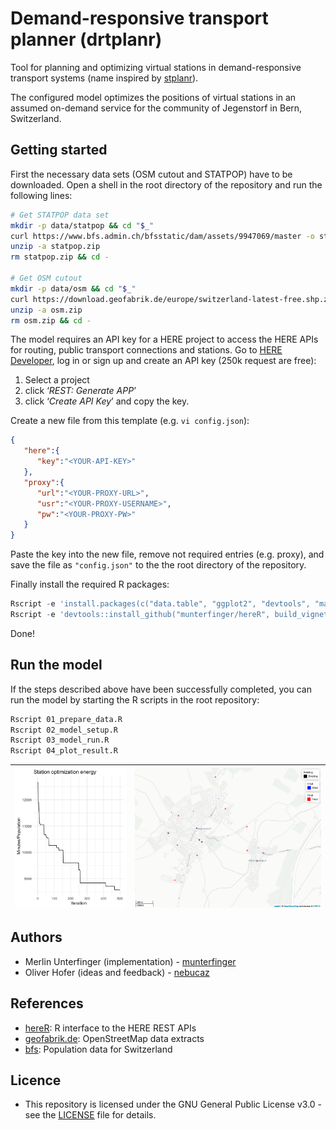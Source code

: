 # Demand-responsive transport planner (drtplanr)

Tool for planning and optimizing virtual stations in demand-responsive transport systems (name inspired by [stplanr](https://github.com/ropensci/stplanr)).

The configured model optimizes the positions of virtual stations in an assumed on-demand service for the community of Jegenstorf in Bern, Switzerland.

## Getting started
First the necessary data sets (OSM cutout and STATPOP) have to be downloaded. Open a shell in the root directory of the repository and run the following lines:

``` bash
# Get STATPOP data set
mkdir -p data/statpop && cd "$_"
curl https://www.bfs.admin.ch/bfsstatic/dam/assets/9947069/master -o statpop.zip
unzip -a statpop.zip
rm statpop.zip && cd -

# Get OSM cutout
mkdir -p data/osm && cd "$_"
curl https://download.geofabrik.de/europe/switzerland-latest-free.shp.zip -o osm.zip
unzip -a osm.zip
rm osm.zip && cd -

```

The model requires an API key for a HERE project to access the HERE APIs for routing, public transport connections and stations. Go to [HERE Developer](https://developer.here.com/), log in or sign up and create an API key (250k request are free):

 1. Select a project
 2. click ‘*REST: Generate APP*’
 3. click ‘*Create API Key*’ and copy the key. 
 
Create a new file from this template (e.g. `vi config.json`):

``` json
{
   "here":{
      "key":"<YOUR-API-KEY>"
   },
   "proxy":{
      "url":"<YOUR-PROXY-URL>",
      "usr":"<YOUR-PROXY-USERNAME>",
      "pw":"<YOUR-PROXY-PW>"
   }
}

```

Paste the key into the new file, remove not required entries (e.g. proxy), and save the file as `"config.json"` to the the root
directory of the repository.

Finally install the required R packages:

``` r
Rscript -e 'install.packages(c("data.table", "ggplot2", "devtools", "mapview"), repo="http://cran.rstudio.com/")'
Rscript -e 'devtools::install_github("munterfinger/hereR", build_vignettes = TRUE)'

``` 

Done!

## Run the model
If the steps described above have been successfully completed, you can run the model
by starting the R scripts in the root repository:

``` bash
Rscript 01_prepare_data.R 
Rscript 02_model_setup.R
Rscript 03_model_run.R  
Rscript 04_plot_result.R 
```

|![](docs/model_energy.png)|![](docs/station_map.png)|
|---|---|

## Authors
* Merlin Unterfinger (implementation) - [munterfinger](https://github.com/munterfinger)
* Oliver Hofer (ideas and feedback) - [nebucaz](https://github.com/nebucaz)

## References
* [hereR](https://github.com/munterfinger/hereR): R interface to the HERE REST APIs 
* [geofabrik.de](https://download.geofabrik.de): OpenStreetMap data extracts
* [bfs](https://www.bfs.admin.ch/): Population data for Switzerland

## Licence
* This repository is licensed under the GNU General Public License v3.0 - see the [LICENSE](LICENSE) file for details.